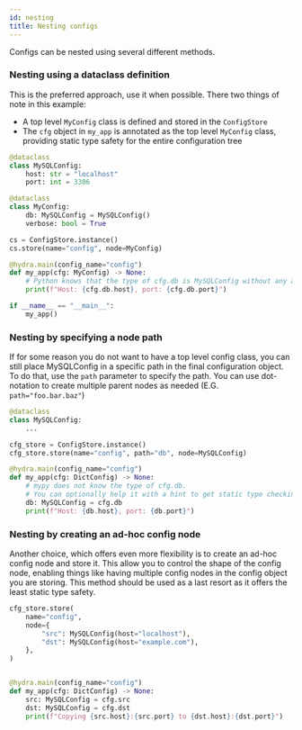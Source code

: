 ```yaml
---
id: nesting
title: Nesting configs
---
```

Configs can be nested using several different methods.

### Nesting using a dataclass definition
This is the preferred approach, use it when possible.
There two things of note in this example:
- A top level `MyConfig` class is defined and stored in the `ConfigStore`
- The `cfg` object in `my_app` is annotated as the top level `MyConfig` class, providing static type safety for 
the entire configuration tree
 
```python
@dataclass
class MySQLConfig:
    host: str = "localhost"
    port: int = 3306

@dataclass
class MyConfig:
    db: MySQLConfig = MySQLConfig()
    verbose: bool = True

cs = ConfigStore.instance()
cs.store(name="config", node=MyConfig)

@hydra.main(config_name="config")
def my_app(cfg: MyConfig) -> None:
    # Python knows that the type of cfg.db is MySQLConfig without any additional hints
    print(f"Host: {cfg.db.host}, port: {cfg.db.port}")

if __name__ == "__main__":
    my_app()
```

### Nesting by specifying a node path
If for some reason you do not want to have a top level config class, you can still place MySQLConfig 
in a specific path in the final configuration object. To do that, use the `path` parameter to specify the path.
You can use dot-notation to create multiple parent nodes as needed (E.G. `path="foo.bar.baz"`)  

```python
@dataclass
class MySQLConfig:
    ...

cfg_store = ConfigStore.instance()
cfg_store.store(name="config", path="db", node=MySQLConfig)

@hydra.main(config_name="config")
def my_app(cfg: DictConfig) -> None:
    # mypy does not know the type of cfg.db.
    # You can optionally help it with a hint to get static type checking.
    db: MySQLConfig = cfg.db
    print(f"Host: {db.host}, port: {db.port}")
```

### Nesting by creating an ad-hoc config node
Another choice, which offers even more flexibility is to create an ad-hoc config node and store it.
This allow you to control the shape of the config node, enabling things like having multiple config nodes in the config
object you are storing. This method should be used as a last resort as it offers the least static type safety.

```python
cfg_store.store(
    name="config",
    node={
        "src": MySQLConfig(host="localhost"),
        "dst": MySQLConfig(host="example.com"),
    },
)


@hydra.main(config_name="config")
def my_app(cfg: DictConfig) -> None:
    src: MySQLConfig = cfg.src
    dst: MySQLConfig = cfg.dst
    print(f"Copying {src.host}:{src.port} to {dst.host}:{dst.port}")
```
